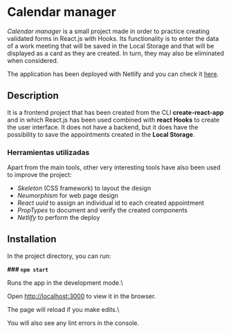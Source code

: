 # Calendar manager

*Calendar manager* is a small project made in order to practice creating validated forms in React.js with Hooks. Its functionality is to enter the data of a work meeting that will be saved in the Local Storage and that will be displayed as a card as they are created. In turn, they may also be eliminated when considered.

The application has been deployed with Netlify and you can check it [here](https://competent-saha-ca109a.netlify.app/).



## Description

It is a frontend project that has been created from the CLI **create-react-app**  and in which React.js  has been used combined with **react Hooks** to create the user interface. It does not have a backend, but it does have the possibility to save the appointments created in the **Local Storage**.



### Herramientas utilizadas

Apart from the main tools, other very interesting tools have also been used to improve the project:

-  *Skeleton* (CSS framework) to layout the design
- *Neumorphism* for web page design
- *React uuid* to assign an individual id to each created appointment
- *PropTypes* to document and verify the created components 
- *Netlify* to perform the deploy



## Installation

In the project directory, you can run:



**### `npm start`**



Runs the app in the development mode.\

Open [http://localhost:3000](http://localhost:3000) to view it in the browser.



The page will reload if you make edits.\

You will also see any lint errors in the console.